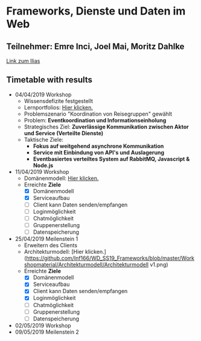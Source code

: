 # Frameworks, Dienste und Daten im Web
## Teilnehmer: Emre Inci, Joel Mai, Moritz Dahlke
[Link zum Ilias](https://ilias.th-koeln.de/goto.php?target=wiki_1245621_FDW_Startseite)

## Timetable with results
* 04/04/2019 Workshop
  * Wissensdefizite festgestellt
  * Lernportfolios: [Hier klicken.](https://github.com/Inf166/WD_SS19_Frameworks/tree/master/Lernportfolios)
  * Problemszenario "Koordination von Reisegruppen" gewählt
  * Problem: **Eventkoordination und Informationseinholung**
  * Strategisches Ziel: **Zuverlässige Kommunikation zwischen Aktor und Service (Verteilte Dienste)**
  * Taktische Ziele:
    * **Fokus auf weitgehend asynchrone Kommunikation**
    * **Service mit Einbindung von API's und Auslagerung**
    * **Eventbasiertes verteiltes System auf RabbitMQ, Javascript & Node.js**
* 11/04/2019 Workshop
  * Domänenmodell: [Hier klicken.](https://github.com/Inf166/WD_SS19_Frameworks/blob/master/Workshopmaterial/Domaindiagramm/)
  * Erreichte **Ziele**
    * [x] Domänenmodell
    * [x] Serviceaufbau
    * [ ] Client kann Daten senden/empfangen
    * [ ] Loginmöglichkeit
    * [ ] Chatmöglichkeit
    * [ ] Gruppenerstellung
    * [ ] Datenspeicherung
* 25/04/2019 Meilenstein 1
  * Erweitern des Clients
  * Architekturmodell: [Hier klicken.](https://github.com/Inf166/WD_SS19_Frameworks/blob/master/Workshopmaterial/Architekturmodell/Architekturmodell v1.png)
  * Erreichte **Ziele**
    * [x] Domänenmodell
    * [x] Serviceaufbau
    * [x] Client kann Daten senden/empfangen
    * [x] Loginmöglichkeit
    * [ ] Chatmöglichkeit
    * [ ] Gruppenerstellung
    * [ ] Datenspeicherung
* 02/05/2019 Workshop
* 09/05/2019 Meilenstein 2

